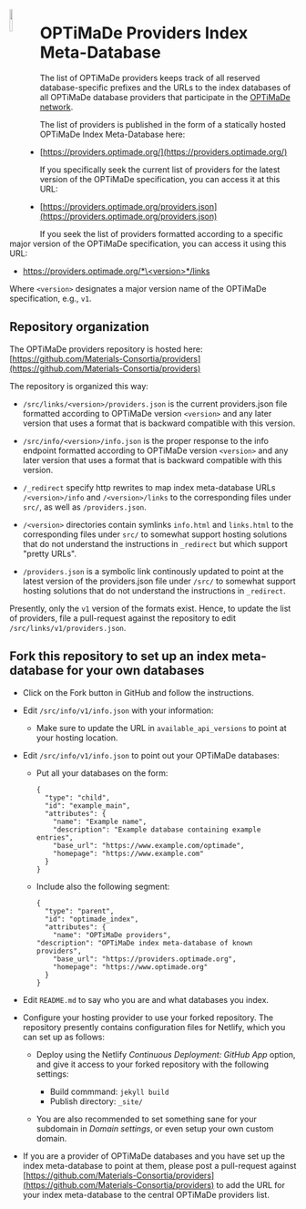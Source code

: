 <a href="https://www.optimade.org/"><img src="https://avatars0.githubusercontent.com/u/23107754" align="left" width="10%" ></a>

# OPTiMaDe Providers Index Meta-Database

The list of OPTiMaDe providers keeps track of all reserved database-specific prefixes and the URLs to the index databases of all OPTiMaDe database providers that participate in the [OPTiMaDe network](https://www.optimade.org/).

The list of providers is published in the form of a statically hosted OPTiMaDe Index Meta-Database here:

- [https://providers.optimade.org/](https://providers.optimade.org/)

If you specifically seek the current list of providers for the latest version of the OPTiMaDe specification, you can access it at this URL:

- [https://providers.optimade.org/providers.json](https://providers.optimade.org/providers.json)

If you seek the list of providers formatted according to a specific major version of the OPTiMaDe specification, you can access it using this URL:

- [https://providers.optimade.org/*\<version\>*/links](https://providers.optimade.org/v1/links)

Where `<version>` designates a major version name of the OPTiMaDe specification, e.g., `v1`. 

## Repository organization

The OPTiMaDe providers repository is hosted here: [https://github.com/Materials-Consortia/providers](https://github.com/Materials-Consortia/providers)

The repository is organized this way:

- `/src/links/<version>/providers.json` is the current providers.json file formatted according to OPTiMaDe version `<version>` and any later version that uses a format that is backward compatible with this version.

- `/src/info/<version>/info.json` is the proper response to the info endpoint formatted according to OPTiMaDe version `<version>` and any later version that uses a format that is backward compatible with this version.

- `/_redirect` specify http rewrites to map index meta-database URLs `/<version>/info` and `/<version>/links` to the corresponding files under `src/`, as well as `/providers.json`.

- `/<version>` directories contain symlinks `info.html` and `links.html` to the corresponding files under `src/` to somewhat support hosting solutions that do not understand the instructions in `_redirect` but which support "pretty URLs".

- `/providers.json` is a symbolic link continously updated to point at the latest version of the providers.json file under `/src/` to somewhat support hosting solutions that do not understand the instructions in `_redirect`.

Presently, only the `v1` version of the formats exist.
Hence, to update the list of providers, file a pull-request against the repository to edit `/src/links/v1/providers.json`.

## Fork this repository to set up an index meta-database for your own databases

- Click on the Fork button in GitHub and follow the instructions.

- Edit `/src/info/v1/info.json` with your information:

  - Make sure to update the URL in `available_api_versions` to point at your hosting location.

- Edit `/src/info/v1/info.json` to point out your OPTiMaDe databases:

  - Put all your databases on the form:
    ```
    {
      "type": "child",
      "id": "example_main",
      "attributes": {
        "name": "Example name",
        "description": "Example database containing example entries",
        "base_url": "https://www.example.com/optimade",
        "homepage": "https://www.example.com"
      }
    }
    ```

  - Include also the following segment:
    ```
    {
      "type": "parent",
      "id": "optimade_index",
      "attributes": {
        "name": "OPTiMaDe providers",
	"description": "OPTiMaDe index meta-database of known providers",
        "base_url": "https://providers.optimade.org",
        "homepage": "https://www.optimade.org"
      }
    }
    ```

- Edit `README.md` to say who you are and what databases you index.

- Configure your hosting provider to use your forked repository.
  The repository presently contains configuration files for Netlify, which you can set up as follows:

  - Deploy using the Netlify *Continuous Deployment: GitHub App* option, and give it access to your forked repository with the following settings:
  
    - Build commmand: `jekyll build`
    - Publish directory: `_site/`

  - You are also recommended to set something sane for your subdomain in *Domain settings*, or even setup your own custom domain.

- If you are a provider of OPTiMaDe databases and you have set up the index meta-database to point at them, please post a pull-request against [https://github.com/Materials-Consortia/providers](https://github.com/Materials-Consortia/providers) to add the URL for your index meta-database to the central OPTiMaDe providers list.
